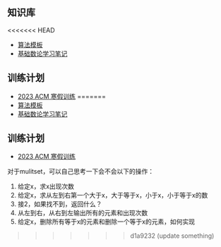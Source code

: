 ## 知识库
<<<<<<< HEAD
- [算法模板](MyNotes/03%20Algorithm/算法模板.md)
- [基础数论学习笔记](MyNotes/03%20Algorithm/基础数论学习笔记.md)


## 训练计划
- [2023 ACM 寒假训练](MyNotes/06%20部门建设/2023%20ACM%20寒假训练.md)
=======
- [算法模板](MyNotes/03%20Algorithm/算法模板.md)
- [基础数论学习笔记](MyNotes/03%20Algorithm/基础数论学习笔记.md)


## 训练计划
- [2023 ACM 寒假训练](MyNotes/06%20部门建设/2023%20ACM%20寒假训练.md)


对于mulitset，可以自己思考一下会不会以下的操作：
1. 给定x，求x出现次数
2. 给定x，求从左到右第一个大于x，大于等于x，小于x，小于等于x的数
3. 接2，如果找不到，返回什么？
4. 从左到右，从右到左输出所有的元素和出现次数
5. 给定x，删除所有等于x的元素和删除一个等于x的元素，如何实现

>>>>>>> d1a9232 (update something)
